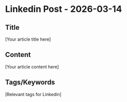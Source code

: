 # Linkedin Post - 2026-03-14

## Title
[Your article title here]

## Content
[Your article content here]

## Tags/Keywords
[Relevant tags for Linkedin]

